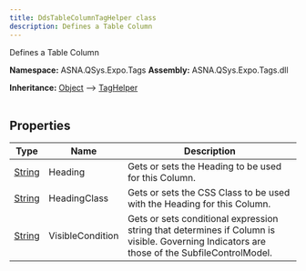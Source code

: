 ```yaml
---
title: DdsTableColumnTagHelper class
description: Defines a Table Column
---
```


Defines a Table Column

**Namespace:** ASNA.QSys.Expo.Tags
**Assembly:** ASNA.QSys.Expo.Tags.dll

**Inheritance:** [Object](https://docs.microsoft.com/en-us/dotnet/api/system.object) --> [TagHelper](https://learn.microsoft.com/en-us/dotnet/api/microsoft.aspnetcore.razor.taghelpers.taghelper?view=aspnetcore-8.0)
<br>
<br>

## Properties

| Type | Name | Description
| --- | --- | --- 
| [String](https://learn.microsoft.com/en-us/dotnet/api/system.string?view=net-8.0) | Heading | Gets or sets the Heading to be used for this Column. |
| [String](https://learn.microsoft.com/en-us/dotnet/api/system.string?view=net-8.0) | HeadingClass | Gets or sets the CSS Class to be used with the Heading for this Column. |
| [String](https://learn.microsoft.com/en-us/dotnet/api/system.string?view=net-8.0) | VisibleCondition | Gets or sets conditional expression string that determines if Column is visible. Governing Indicators are those of the SubfileControlModel. |
